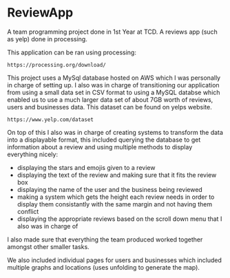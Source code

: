 # ReviewApp
A team programming project done in 1st Year at TCD. A reviews app (such as yelp) done in processing.

This application can be ran using processing:
```
https://processing.org/download/
```

This project uses a MySql database hosted on AWS which I was personally in charge of setting up. I also was in charge of transitioning our application from using a small data set in CSV format to using a MySQL databse which enabled us to use a much larger data set of about 7GB worth of reviews, users and businesses data. This dataset can be found on yelps website.
```
https://www.yelp.com/dataset
```

On top of this I also was in charge of creating systems to transform the data into a displayable format, this included querying the database to get information about a review and using multiple methods to display everything nicely:
- displaying the stars and emojis given to a review
- displaying the text of the review and making sure that it fits the review box
- displaying the name of the user and the business being reviewed
- making a system which gets the height each review needs in order to display them consistantly with the same margin and not having them conflict
- displaying the appropriate reviews based on the scroll down menu that I also was in charge of

I also made sure that everything the team produced worked together amongst other smaller tasks.

We also included individual pages for users and businesses which included multiple graphs and locations (uses unfolding to generate the map).
